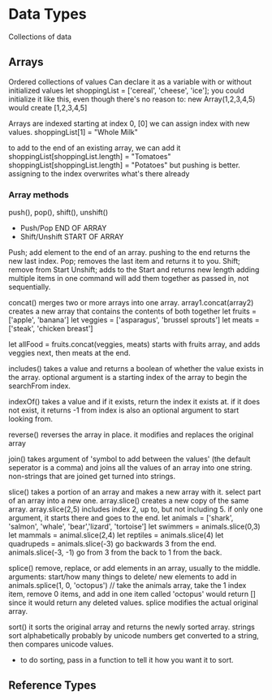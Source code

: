 # Data Types

Collections of data

## Arrays

Ordered collections of values
Can declare it as a variable with or without initialized values
let shoppingList = ['cereal', 'cheese', 'ice'];
you could initialize it like this, even though there's no reason to:
new Array(1,2,3,4,5) would create [1,2,3,4,5]

Arrays are indexed starting at index 0, [0]
we can assign index with new values.
shoppingList[1] = "Whole Milk"

to add to the end of an existing array, we can add it
shoppingList[shoppingList.length] = "Tomatoes"
shoppingList[shoppingList.length] = "Potatoes"
but pushing is better. assigning to the index overwrites what's there already

### Array methods

push(), pop(), shift(), unshift()

- Push/Pop END OF ARRAY
- Shift/Unshift START OF ARRAY

Push; add element to the end of an array. pushing to the end returns the new last index.
Pop; removes the last item and returns it to you.
Shift; remove from Start
Unshift; adds to the Start and returns new length
adding multiple items in one command will add them together as passed in, not sequentially.

concat()
merges two or more arrays into one array.
array1.concat(array2) creates a new array that contains the contents of both together
let fruits = ['apple', 'banana']
let veggies = ['asparagus', 'brussel sprouts']
let meats = ['steak', 'chicken breast']

let allFood = fruits.concat(veggies, meats)
starts with fruits array, and adds veggies next, then meats at the end.

includes()
takes a value and returns a boolean of whether the value exists in the array.
optional argument is a starting index of the array to begin the searchFrom index.

indexOf()
takes a value and if it exists, return the index it exists at.
if it does not exist, it returns -1
from index is also an optional argument to start looking from.

reverse()
reverses the array in place. it modifies and replaces the original array

join()
takes argument of 'symbol to add between the values' (the default seperator is a comma) and joins all the values of an array into one string.
non-strings that are joined get turned into strings.

slice()
takes a portion of an array and makes a new array with it. select part of an array into a new one.
array.slice() creates a new copy of the same array.
array.slice(2,5) includes index 2, up to, but not including 5.
if only one argument, it starts there and goes to the end.
let animals = ['shark', 'salmon', 'whale', 'bear','lizard', 'tortoise']
let swimmers = animals.slice(0,3)
let mammals = animal.slice(2,4)
let reptiles = animals.slice(4)
let quadrupeds = animals.slice(-3) go backwards 3 from the end.
animals.slice(-3, -1) go from 3 from the back to 1 from the back.

splice()
remove, replace, or add elements in an array, usually to the middle.
arguments: start/how many things to delete/ new elements to add in
animals.splice(1, 0, 'octopus') // take the animals array, take the 1 index item, remove 0 items, and add in one item called 'octopus'
would return [] since it would return any deleted values.
splice modifies the actual original array.

sort()
it sorts the original array and returns the newly sorted array.
strings sort alphabetically probably by unicode
numbers get converted to a string, then compares unicode values.

- to do sorting, pass in a function to tell it how you want it to sort.

## Reference Types

